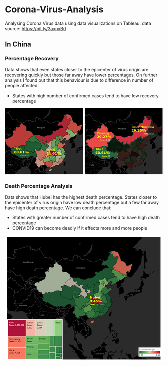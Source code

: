 # Corona-Virus-Analysis
Analysing Corona Virus data using data visualizations on Tableau.
data source: https://bit.ly/3axnxBd

## In China
### Percentage Recovery 
Data shows that even states closer to the epicenter of virus origin are recovering quickly but those far away have lower percentages. On further analysis I found out that this behaviour is due to difference in number of people affected.
- States with high number of confirmed cases tend to have low recovery percentage

![percentage recovery](graphics/China%20Recovery%20Percentage.png)

### Death Percentage Analysis
Data shows that Hubei has the highest death percentage. States closer to the epicenter of virus origin have low death percentage but a few far away have high death percentage.
We can conclude that:
- States with greater number of confirmed cases tend to have high death percentage
- CONVID19 can become deadly if it effects more and more people

![death recovery](graphics/Death_percentage_analysis_china.PNG.png)
